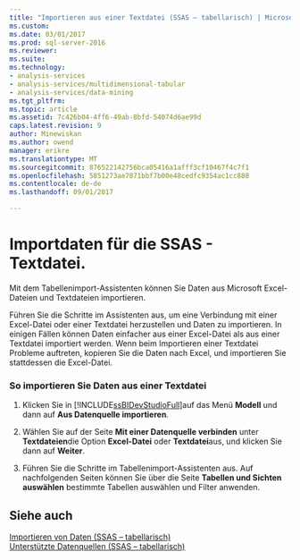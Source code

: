 ```yaml
---
title: "Importieren aus einer Textdatei (SSAS – tabellarisch) | Microsoft Docs"
ms.custom: 
ms.date: 03/01/2017
ms.prod: sql-server-2016
ms.reviewer: 
ms.suite: 
ms.technology:
- analysis-services
- analysis-services/multidimensional-tabular
- analysis-services/data-mining
ms.tgt_pltfrm: 
ms.topic: article
ms.assetid: 7c426b04-4ff6-49ab-8bfd-54074d6ae99d
caps.latest.revision: 9
author: Minewiskan
ms.author: owend
manager: erikre
ms.translationtype: MT
ms.sourcegitcommit: 876522142756bca05416a1afff3cf10467f4c7f1
ms.openlocfilehash: 5851273ae7871bbf7b00e48cedfc9354ac1cc888
ms.contentlocale: de-de
ms.lasthandoff: 09/01/2017

---
```

# <a name="ssas-import-data---text-file"></a>Importdaten für die SSAS - Textdatei.
  Mit dem Tabellenimport-Assistenten können Sie Daten aus Microsoft Excel-Dateien und Textdateien importieren.  
  
 Führen Sie die Schritte im Assistenten aus, um eine Verbindung mit einer Excel-Datei oder einer Textdatei herzustellen und Daten zu importieren. In einigen Fällen können Daten einfacher aus einer Excel-Datei als aus einer Textdatei importiert werden. Wenn beim Importieren einer Textdatei Probleme auftreten, kopieren Sie die Daten nach Excel, und importieren Sie stattdessen die Excel-Datei.  
  
### <a name="to-import-data-from-a-text-file"></a>So importieren Sie Daten aus einer Textdatei  
  
1.  Klicken Sie in [!INCLUDE[ssBIDevStudioFull](../../includes/ssbidevstudiofull-md.md)]auf das Menü **Modell** und dann auf **Aus Datenquelle importieren**.  
  
2.  Wählen Sie auf der Seite **Mit einer Datenquelle verbinden** unter **Textdateien**die Option **Excel-Datei** oder **Textdatei**aus, und klicken Sie dann auf **Weiter**.  
  
3.  Führen Sie die Schritte im Tabellenimport-Assistenten aus. Auf nachfolgenden Seiten können Sie über die Seite **Tabellen und Sichten auswählen** bestimmte Tabellen auswählen und Filter anwenden.  
  
## <a name="see-also"></a>Siehe auch  
 [Importieren von Daten &#40;SSAS – tabellarisch&#41;](http://msdn.microsoft.com/library/6617b2a2-9f69-433e-89e0-4c5dc92982cf)   
 [Unterstützte Datenquellen &#40;SSAS – tabellarisch&#41;](../../analysis-services/tabular-models/data-sources-supported-ssas-tabular.md)  
  
  
